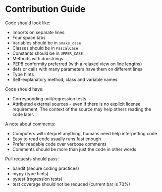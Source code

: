# Contribution Guide


Code should look like:
- Imports on separate lines
- Four space tabs
- Variables should be in `snake_case`
- Classes should be in `PascalCase`
- Constants should be in `UPPER_CASE`
- Methods with docstrings
- PEP8 conformity preferred (with a relaxed view on line lengths)
- defs or calls with many parameters have them on different lines
- Type hints
- Self-explanatory method, class and variable names


Code should have:
- Corresponding unit/regression tests
- Attributed external sources - even if there is no explicit license requirement, The context of the source may help others reading the code later.


A note about comments:
- Computers will interpret anything, humans need help interpetting code
- Easy to read code usually runs fast enough
- Prefer readable code over verbose comments
- Comments should be more than just the code in other words


Pull requests should pass:
- bandit (secure coding practices)
- mypy (type hints)
- pytest (regression tests)
- test coverage should not be reduced (current bar is 70%)